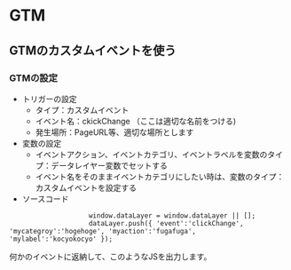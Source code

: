 # GTM
## GTMのカスタムイベントを使う
### GTMの設定
- トリガーの設定
  - タイプ：カスタムイベント
  - イベント名：ckickChange （ここは適切な名前をつける)
  - 発生場所：PageURL等、適切な場所とします
- 変数の設定
  - イベントアクション、イベントカテゴリ、イベントラベルを変数のタイプ：データレイヤー変数でセットする
  - イベント名をそのままイベントカテゴリにしたい時は、変数のタイプ：カスタムイベントを設定する
- ソースコード
```
                    window.dataLayer = window.dataLayer || [];
                    dataLayer.push({ 'event':'clickChange', 'mycategroy':'hogehoge', 'myaction':'fugafuga',  'mylabel':'kocyokocyo' });
```
何かのイベントに返納して、このようなJSを出力します。
